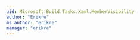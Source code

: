 ```yaml
---
uid: Microsoft.Build.Tasks.Xaml.MemberVisibility
author: "Erikre"
ms.author: "erikre"
manager: "erikre"
---
```

